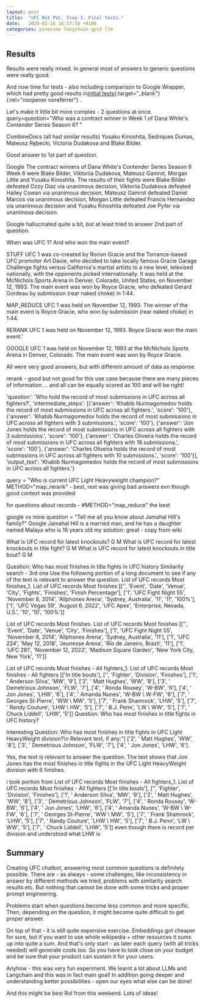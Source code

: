 ```yaml
---
layout: post
title:  "UFC Bot PoC. Step 3. Final tests."
date:   2029-02-16 16:37:50 +0100
categories: pinecone langchain gpt3 llm
---
```



## Results

Results were really mixed. In general most of answers to generic questions were really good.

And now time for tests - also including comparison to Google Wrapper, which had pretty good results in[initial tests](https://marcinnis.github.io/llm/gpt3/langchain/2023/02/04/research.html){:target="_blank"}{:rel="noopener noreferrer"} .



Let's make it little bit more complex - 2 questions at once.
query=question="Who was a contract winner in Week 1 of Dana White's Contender Series Season 6? "

CombineDocs (all had similar results)
 Yusaku Kinoshita, Sedriques Dumas, Mateusz Rębecki, Victoria Dudakova and Blake Bilder.

Good answer to 1st part of question.

Google
The contract winners of Dana White's Contender Series Season 6 Week 6 were Blake Bilder, Viktoriia Dudakova, Mateusz Gamrot, Morgan Little and Yusaku Kinoshita. The results of their fights were Blake Bilder defeated Ozzy Diaz via unanimous decision, Viktoriia Dudakova defeated Hailey Cowan via unanimous decision, Mateusz Gamrot defeated Daniel Marcos via unanimous decision, Morgan Little defeated Francis Hernandez via unanimous decision and Yusaku Kinoshita defeated Joe Pyfer via unanimous decision.

Google hallucinated quite a bit, but at least tried to answer 2nd part of question.


When was UFC 1? And who won the main event?

STUFF
 UFC 1 was co-created by Rorion Gracie and the Torrance-based UFC promoter Art Davie, who decided to take locally famous Gracie Garage Challenge fights versus California's martial artists to a new level, televised nationally, with the opponents picked internationally. It was held at the McNichols Sports Arena in Denver, Colorado, United States, on November 12, 1993. The main event was won by Royce Gracie, who defeated Gerard Gordeau by submission (rear naked choke) in 1:44.

MAP_REDUCE
UFC 1 was held on November 12, 1993. The winner of the main event is Royce Gracie, who won by submission (rear naked choke) in 1:44.

RERANK
UFC 1 was held on November 12, 1993. Royce Gracie won the main event.'

GOOGLE
UFC 1 was held on November 12, 1993 at the McNichols Sports Arena in Denver, Colorado. The main event was won by Royce Gracie.

All were very good answers, but with different amount of data as response.



rerank - good but not good for this use case
because there are many pieces of information ...
and all can be equally scored as 100 and will be right!

 'question': 'Who hold the record of most submissions in UFC across all fighters?', 'intermediate_steps': [{'answer': 'Khabib Nurmagomedov holds the record of most submissions in UFC across all fighters.', 'score': '100'}, {'answer': 'Khabib Nurmagomedov holds the record of most submissions in UFC across all fighters with 3 submissions.', 'score': '100'}, {'answer': 'Jon Jones holds the record of most submissions in UFC across all fighters with 3 submissions.', 'score': '100'}, {'answer': 'Charles Oliveira holds the record of most submissions in UFC across all fighters with 16 submissions.', 'score': '100'}, {'answer': 'Charles Oliveira holds the record of most submissions in UFC across all fighters with 10 submissions.', 'score': '100'}], 'output_text': 'Khabib Nurmagomedov holds the record of most submissions in UFC across all fighters.'}

query = "Who is current UFC Light Heavyweight champion?"
METHOD="map_rerank" - best, rest was giving bad answers evn though good context was provided

for questions about records - #METHOD="map_reduce" the best


google vs mine
question = "Tell me all you know about Jamahal Hill's family?"
Google
Jamahal Hill is a married man, and he has a daughter named Malaya who is 16 years old
my solution:
great  - copy from wiki


What is UFC record for latest knockouts?
G
M
What is UFC record for latest knockouts in title fight?
G
M
What is UFC record for latest knockouts in title bout?
G
M


Question: Who has most finishes in title fights in UFC history
Similarity search - 3rd one
Use the following portion of a long document to see if any of the text is relevant to answer the question.
  List of UFC records Most finishes_1. List of UFC records Most finishes
[['', 'Event', 'Date', 'Venue', 'City', 'Fights', 'Finishes', 'Finish Percentage'], ['1', 'UFC Fight Night 55', 'November 8, 2014', 'Allphones Arena', 'Sydney, Australia', '11', '11', '100%'], ['1', 'UFC Vegas 59', 'August 6, 2022', 'UFC Apex', 'Enterprise, Nevada, U.S.', '10', '10', '100%']]

List of UFC records Most finishes. List of UFC records Most finishes
[['', 'Event', 'Date', 'Venue', 'City', 'Finishes'], ['1', 'UFC Fight Night 55', 'November 8, 2014', 'Allphones Arena', 'Sydney, Australia', '11'], ['1', 'UFC 224', 'May 12, 2018', 'Jeunesse Arena', 'Rio de Janeiro, Brazil', '11'], ['1', 'UFC 281', 'November 12, 2022', 'Madison Square Garden', 'New York City, New York', '11']]

List of UFC records Most finishes - All fighters_1. List of UFC records Most finishes - All fighters
[['In title bouts'], ['', 'Fighter', 'Division', 'Finishes'], ['1', ' Anderson Silva', 'MW', '9'], ['2', ' Matt Hughes', 'WW', '8'], ['3', ' Demetrious Johnson', 'FLW', '7'], ['4', ' Ronda Rousey', 'W-BW', '6'], ['4', ' Jon Jones', 'LHW', '6'], ['4', ' Amanda Nunes', 'W-BW \\ W-FW', '6'], ['7', ' Georges St-Pierre', 'WW \\ MW', '5'], ['7', ' Frank Shamrock', 'LHW', '5'], ['7', ' Randy Couture', 'LHW \\ HW', '5'], ['7', ' B.J. Penn', 'LW \\ WW', '5'], ['7', ' Chuck Liddell', 'LHW', '5']]
  Question: Who has most finishes in title fights in UFC history?


  Interesting
  Question: Who has most finishes in title fights in UFC Light HeavyWeight division?\n  Relevant text, if any:"]
   ['2', ' Matt Hughes', 'WW', '8'], ['3', ' Demetrious Johnson', 'FLW', '7'], ['4', ' Jon Jones', 'LHW', '6'].

Yes, the text is relevant to answer the question. The text shows that Jon Jones has the most finishes in title fights in the UFC Light HeavyWeight division with 6 finishes.

i took portion from
  List of UFC records Most finishes - All fighters_1. List of UFC records Most finishes - All fighters
[['In title bouts'], ['', 'Fighter', 'Division', 'Finishes'], ['1', ' Anderson Silva', 'MW', '9'], ['2', ' Matt Hughes', 'WW', '8'], ['3', ' Demetrious Johnson', 'FLW', '7'], ['4', ' Ronda Rousey', 'W-BW', '6'], ['4', ' Jon Jones', 'LHW', '6'], ['4', ' Amanda Nunes', 'W-BW \\ W-FW', '6'], ['7', ' Georges St-Pierre', 'WW \\ MW', '5'], ['7', ' Frank Shamrock', 'LHW', '5'], ['7', ' Randy Couture', 'LHW \\ HW', '5'], ['7', ' B.J. Penn', 'LW \\ WW', '5'], ['7', ' Chuck Liddell', 'LHW', '5']]
even though there is record per division and understood what LHW is


## Summary

Creating UFC chatbot, answering most common questions is definitely possible. There are - as always - some challenges, like inconsistency in answer by different methods we tried, problems with similarity search results etc. But nothing that cannot be done with some tricks and proper prompt engineering.

Problems start when questions become less common and more specific. Then, depending on the question, it might become quite difficult to get proper answer.

On top of that - it is still quite expensive exercise. Embeddings got cheaper for sure, but if you want to use whole wikipedia + other resources it sums up into quite a sum. And that's only start - as later each query (with all tricks needed) will generate costs too.
So you have to look close on your budget and be sure that your product can sustain it for your users.

Anyhow - this was very fun experiment. We learnt a lot about LLMs and Langchain and this was in fact main goal! In addition going deeper and understanding better possibilities - open our eyes what else can be done!

And this might be best RoI from this weekend. Lots of ideas!
